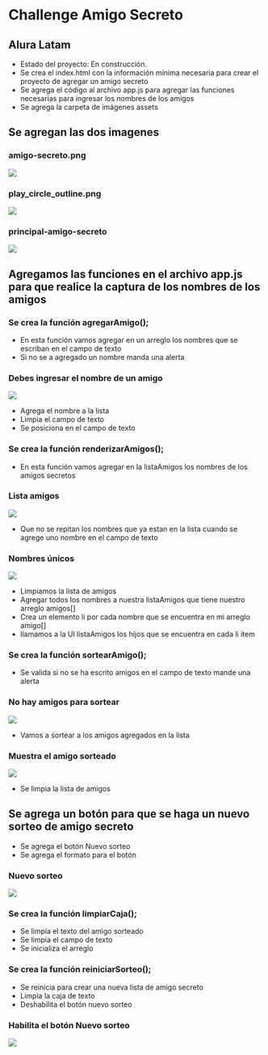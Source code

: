 <h1>Challenge Amigo Secreto</h1>
<h2>Alura Latam</h2>

- Estado del proyecto: En construcción.
- Se crea el index.html con la información mínima necesaria para crear el proyecto de agregar un amigo secreto
- Se agrega el código al archivo app.js para agregar las funciones necesarias para ingresar los nombres de los amigos
- Se agrega la carpeta de imágenes assets

## Se agregan las dos imagenes
### amigo-secreto.png
![](https://github.com/maricelaramirez2104/challenge-amigo-secreto/blob/main/assets/amigo-secreto.png)
### play_circle_outline.png
![](https://github.com/maricelaramirez2104/challenge-amigo-secreto/blob/main/assets/play_circle_outline.png)
### principal-amigo-secreto
![](https://github.com/maricelaramirez2104/challenge-amigo-secreto/blob/main/assets/principal-amigo-secreto.png)

## Agregamos las funciones en el archivo app.js para que realice la captura de los nombres de los amigos

### Se crea la función agregarAmigo();
- En esta función vamos agregar en un arreglo los nombres que se escriban en el campo de texto
- Si no se a agregado un nombre manda una alerta
### Debes ingresar el nombre de un amigo
![](https://github.com/maricelaramirez2104/challenge-amigo-secreto/blob/main/assets/ingresa-nombre.png)
- Agrega el nombre a la lista
- Limpia el campo de texto
- Se posiciona en el campo de texto

### Se crea la función renderizarAmigos();
- En esta función vamos agregar en la listaAmigos los nombres de los amigos secretos
### Lista amigos
![](https://github.com/maricelaramirez2104/challenge-amigo-secreto/blob/main/assets/lista-amigos.png)

- Que no se repitan los nombres que ya estan en la lista cuando se agrege uno nombre en el campo de texto
### Nombres únicos
![](https://github.com/maricelaramirez2104/challenge-amigo-secreto/blob/main/assets/sin-duplicados.png)

- Limpiamos la lista de amigos
- Agregar todos los nombres a nuestra listaAmigos que tiene nuestro arreglo amigos[]
- Crea un elemento li por cada nombre que se encuentra en mi arreglo amigo[]
- llamamos a la Ul listaAmigos los hijos que se encuentra en cada li item

### Se crea la función sortearAmigo();
- Se valida si no se ha escrito amigos en el campo de texto mande una alerta
### No hay amigos para sortear
![](https://github.com/maricelaramirez2104/challenge-amigo-secreto/blob/main/assets/no-hay-amigos.png)
- Vamos a sortear a los amigos agregados en la lista
### Muestra el amigo sorteado
![](https://github.com/maricelaramirez2104/challenge-amigo-secreto/blob/main/assets/amigo-sorteado.png)
- Se limpia la lista de amigos

## Se agrega un botón para que se haga un nuevo sorteo de amigo secreto
- Se agrega el botón Nuevo sorteo
- Se agrega el formato para el botón
### Nuevo sorteo
![](https://github.com/maricelaramirez2104/challenge-amigo-secreto/blob/main/assets/nuevo-sorteo.png)

### Se crea la función limpiarCaja();
- Se limpia el texto del amigo sorteado
- Se limpia el campo de texto
- Se inicializa el arreglo

### Se crea la función reiniciarSorteo();
- Se reinicia para crear una nueva lista de amigo secreto
- Limpia la caja de texto
- Deshabilita el botón nuevo sorteo

### Habilita el botón Nuevo sorteo
![](https://github.com/maricelaramirez2104/challenge-amigo-secreto/blob/main/assets/limpia-sorteo.png)